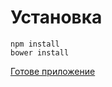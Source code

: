 # Установка

```
npm install
bower install
```


[ Готове приложение ](http://www.nestoria.co.uk/london/property/rent)
